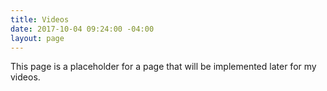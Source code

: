```yaml
---
title: Videos
date: 2017-10-04 09:24:00 -04:00
layout: page
---
```


This page is a placeholder for a page that will be implemented later for my videos.